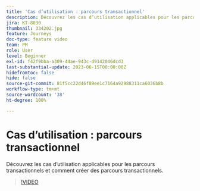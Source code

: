```yaml
---
title: 'Cas d’utilisation : parcours transactionnel'
description: Découvrez les cas d’utilisation applicables pour les parcours transactionnels et comment créer des parcours transactionnels.
jira: KT-8030
thumbnail: 334202.jpg
feature: Journeys
doc-type: feature video
team: PM
role: User
level: Beginner
exl-id: f42f9bba-a309-44ae-943c-d9142046dcd3
last-substantial-update: 2023-06-15T00:00:00Z
hidefromtoc: false
hide: false
source-git-commit: 81f5cc22d46f89ee1c7164a92988311ca6036b8b
workflow-type: tm+mt
source-wordcount: '38'
ht-degree: 100%

---
```


# Cas d’utilisation : parcours transactionnel

Découvrez les cas d’utilisation applicables pour les parcours transactionnels et comment créer des parcours transactionnels.

>[!VIDEO](https://video.tv.adobe.com/v/334202?quality=12&learn=on)
